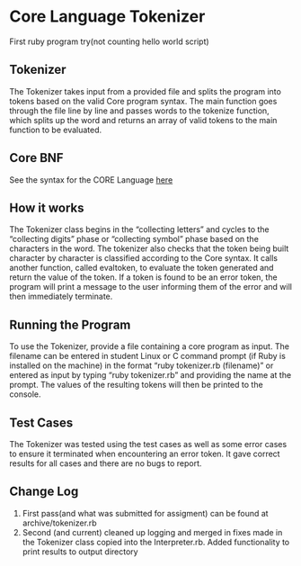 # Core Language Tokenizer

First ruby program try(not counting hello world script)

## Tokenizer 
The Tokenizer takes input from a provided file and splits the program into tokens based on the valid Core program syntax. The main function goes through the file line by line and passes words to the tokenize function, which splits up the word and returns an array of valid tokens to the main function to be evaluated.

## Core BNF
See the syntax for the CORE Language [here](/docs/core-bnf.md)

## How it works
The Tokenizer class begins in the “collecting letters” and cycles to the “collecting digits” phase or “collecting symbol” phase based on the characters in the word. The tokenizer also checks that the token being built character by character is classified according to the Core syntax. It calls another function, called evaltoken, to evaluate the token generated and return the value of the token. If a token is found to be an error token, the program will print a message to the user informing them of the error and will then immediately terminate.

## Running the Program
To use the Tokenizer, provide a file containing a core program as input. The filename can be entered in student Linux or C command prompt (if Ruby is installed on the machine) in the format “ruby tokenizer.rb (filename)” or entered as input by typing “ruby tokenizer.rb” and providing the name at the prompt. The values of the resulting tokens will then be printed to the console.

## Test Cases
The Tokenizer was tested using the test cases as well as some error cases to ensure it terminated when encountering an error token. It gave correct results for all cases and there are no bugs to report.

## Change Log
1. First pass(and what was submitted for assigment) can be found at archive/tokenizer.rb
1. Second (and current) cleaned up logging and merged in fixes made in the Tokenizer class copied into the Interpreter.rb. Added functionality to print results to output directory
